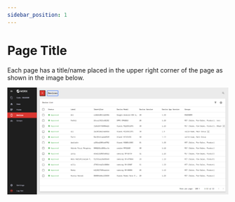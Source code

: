```yaml
---
sidebar_position: 1
---
```


# Page Title

Each page has a title/name placed in the upper right corner of the page as shown in the image below.

![](/img/screenshots/website-application-usage/table-component/page-title/page-title-1.png)